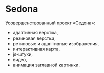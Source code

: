 # Sedona

Усовершенствованный проект «Седона»:
- адаптивная верстка,
- резиновая верстка,
- ретиновые и адаптивные изображения,
- интерактивная карта,
- js-штуки,
- видео,
- анимация заглавной картинки.
